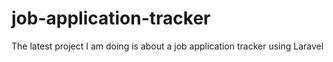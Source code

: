 # job-application-tracker
The latest project I am doing is about a job application tracker using Laravel
